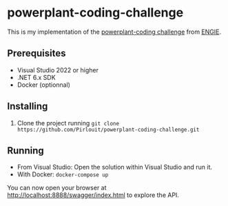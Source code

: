 # powerplant-coding-challenge

This is my implementation of the [powerplant-coding challenge](https://github.com/gem-spaas/powerplant-coding-challenge) from [ENGIE](https://www.engie.com/).

## Prerequisites

- Visual Studio 2022 or higher
- .NET 6.x SDK
- Docker (optionnal)

## Installing

1. Clone the project running `git clone https://github.com/Pirlouit/powerplant-coding-challenge.git`

## Running

- From Visual Studio: Open the solution within Visual Studio and run it.
- With Docker: `docker-compose up`

You can now open your browser at <http://localhost:8888/swagger/index.html> to explore the API.
